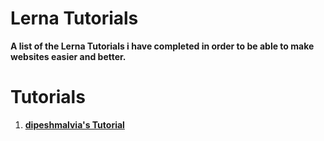 # **Lerna Tutorials**

**A list of the Lerna Tutorials i have completed in order to be able to make websites easier and better.**

# **Tutorials**

1. [**dipeshmalvia's Tutorial**](https://github.com/axense234/Lerna-Tutorials/tree/master/dipeshmalvia)
